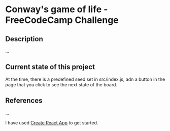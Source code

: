 # Conway's game of life - FreeCodeCamp Challenge

## Description

...

## Current state of this project

At the time, there is a predefined seed set in src/index.js, adn a button in the page that you click to see the next state of the board.

## References
...

I have used [Create React App](https://github.com/facebookincubator/create-react-app) to get started.